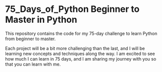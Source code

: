# 75_Days_of_Python Beginner to Master in Python
This repository contains the code for my 75-day challenge to learn Python from beginner to master.

Each project will be a bit more challenging than the last, and I will be learning new concepts and techniques along the way. I am excited to see how much I can learn in 75 days, and I am sharing my journey with you so that you can learn with me.
